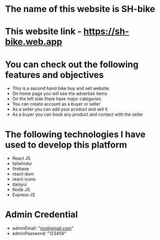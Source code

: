 # The name of this website is SH-bike

# This website link - https://sh-bike.web.app

# You can check out the following features and objectives

- This is a second hand bike buy and sell website.
- On home page you will see the advertise items
- On the left side there have major categories
- You can create account as a buyer or seller
- As a seller you can add your product and sell it
- As a buyer you can book any product and contact with the seller

# The following technologies I have used to develop this platform

- React JS
- tailwindui
- firebase
- react-dom
- react-icons
- daisyui
- Node JS
- Express JS

# Admin Credential

- adminEmail: "mo@gmail.com"
- adminPassword: "123456"
